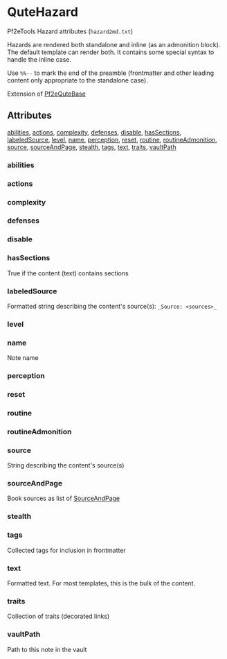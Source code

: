 # QuteHazard

Pf2eTools Hazard attributes (`hazard2md.txt`)

Hazards are rendered both standalone and inline (as an admonition block). The default template can render both. It contains some special syntax to handle the inline case.

Use `%%--` to mark the end of the preamble (frontmatter and other leading content only appropriate to the standalone case).

Extension of [Pf2eQuteBase](../Pf2eQuteBase.md)

## Attributes

[abilities](#abilities), [actions](#actions), [complexity](#complexity), [defenses](#defenses), [disable](#disable), [hasSections](#hassections), [labeledSource](#labeledsource), [level](#level), [name](#name), [perception](#perception), [reset](#reset), [routine](#routine), [routineAdmonition](#routineadmonition), [source](#source), [sourceAndPage](#sourceandpage), [stealth](#stealth), [tags](#tags), [text](#text), [traits](#traits), [vaultPath](#vaultpath)


### abilities


### actions


### complexity


### defenses


### disable


### hasSections

True if the content (text) contains sections

### labeledSource

Formatted string describing the content's source(s): `_Source: <sources>_`

### level


### name

Note name

### perception


### reset


### routine


### routineAdmonition


### source

String describing the content's source(s)

### sourceAndPage

Book sources as list of [SourceAndPage](../../SourceAndPage.md)

### stealth


### tags

Collected tags for inclusion in frontmatter

### text

Formatted text. For most templates, this is the bulk of the content.

### traits

Collection of traits (decorated links)

### vaultPath

Path to this note in the vault
